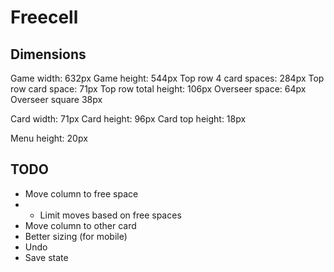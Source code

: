 # Freecell

## Dimensions

Game width: 632px
Game height: 544px
Top row 4 card spaces: 284px
Top row card space: 71px
Top row total height: 106px
Overseer space: 64px
Overseer square 38px

Card width: 71px
Card height: 96px
Card top height: 18px

Menu height: 20px

## TODO

* Move column to free space
* * Limit moves based on free spaces
* Move column to other card
* Better sizing (for mobile)
* Undo
* Save state